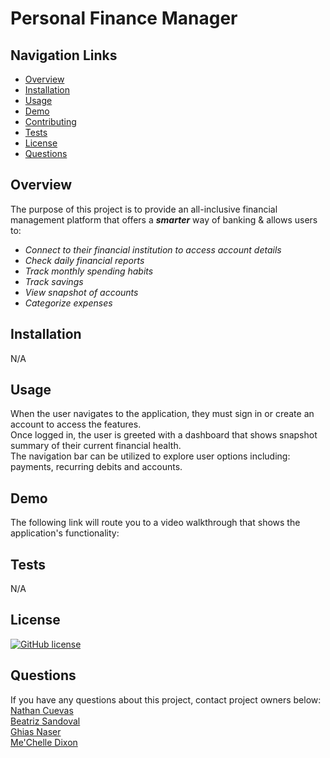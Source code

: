 # Personal Finance Manager

## Navigation Links
+ [Overview](#overview)
+ [Installation](#installation)
+ [Usage](#usage)
+ [Demo](#demo)
+ [Contributing](#contributing)
+ [Tests](#tests)
+ [License](#license)
+ [Questions](#questions)

## Overview
The purpose of this project is to provide an all-inclusive financial management platform that offers a ***smarter*** way of banking & allows users to:
+ *Connect to their financial institution to access account details*
+ *Check daily financial reports*
+ *Track monthly spending habits*
+ *Track savings*
+ *View snapshot of accounts*
+ *Categorize expenses*

## Installation
N/A

## Usage
When the user navigates to the application, they must sign in or create an account to access the features. <br>
Once logged in, the user is greeted with a dashboard that shows snapshot summary of their current financial health. <br>
The navigation bar can be utilized to explore user options including: payments, recurring debits and accounts.


## Demo

The following link will route you to a video walkthrough that shows the application's functionality:<br>


## Tests
N/A

## License
[![GitHub license](https://img.shields.io/badge/License-MIT-yellow.svg)](https://opensource.org/licenses/MIT)


## Questions
If you have any questions about this project, contact project owners below:<br>
[Nathan Cuevas](https://github.com/NateAyye) <br>
[Beatriz Sandoval](https://github.com/beasaddress) <br>
[Ghias Naser](https://github.com/ghiasnaser) <br>
[Me'Chelle Dixon](https://github.com/techmack92) 